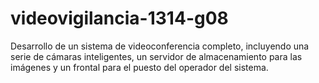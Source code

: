 videovigilancia-1314-g08
========================

Desarrollo de un sistema de videoconferencia completo, incluyendo una serie de cámaras inteligentes, un servidor de almacenamiento para las imágenes y un frontal para el puesto del operador del sistema.
